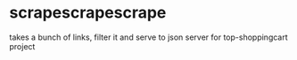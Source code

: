 # scrapescrapescrape
takes a bunch of links, filter it and serve to json server for top-shoppingcart project
